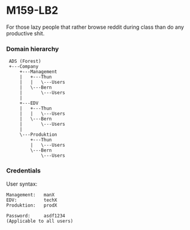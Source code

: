 # M159-LB2
For those lazy people that rather browse reddit during class than do any productive shit.

### Domain hierarchy
```
 ADS (Forest)
 +---Company
     +---Management
     |   +---Thun
     |   |   \---Users
     |   \---Bern
     |       \---Users 
     |
     +---EDV
     |   +---Thun
     |   |   \---Users
     |   \---Bern
     |       \---Users
     |
     \---Produktion
         +---Thun
         |   \---Users
         \---Bern
             \---Users
```

### Credentials
User syntax:
```
Management:   manX
EDV:          techX
Produktion:   prodX

Password:     asdf1234
(Applicable to all users)
```
